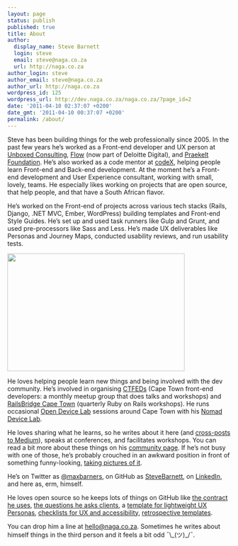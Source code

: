 ```yaml
---
layout: page
status: publish
published: true
title: About
author:
  display_name: Steve Barnett
  login: steve
  email: steve@naga.co.za
  url: http://naga.co.za
author_login: steve
author_email: steve@naga.co.za
author_url: http://naga.co.za
wordpress_id: 125
wordpress_url: http://dev.naga.co.za/naga.co.za/?page_id=2
date: '2011-04-10 02:37:07 +0200'
date_gmt: '2011-04-10 00:37:07 +0200'
permalink: /about/
---
```


Steve has been building things for the web professionally since 2005. In the past few years he’s worked as a Front-end developer and UX person at [Unboxed Consulting](https://unboxed.co/), [Flow](http://www.userexperience.co.za/) (now part of Deloitte Digital), and [Praekelt Foundation](http://praekelt.org/). He’s also worked as a code mentor at [codeX](http://www.projectcodex.co/), helping people learn Front-end and Back-end development. At the moment he’s a Front-end development and User Experience consultant, working with small, lovely, teams. He especially likes working on projects that are open source, that help people, and that have a South African flavor.

He’s worked on the Front-end of projects across various tech stacks (Rails, Django, .NET MVC, Ember, WordPress) building templates and Front-end Style Guides. He’s set up and used task runners like Gulp and Grunt, and used pre-processors like Sass and Less. He’s made UX deliverables like Personas and Journey Maps, conducted usability reviews, and run usability tests.

<a href="https://naga.co.za/wp-content/uploads/2016/09/IMG_1422.jpg"><img src="https://naga.co.za/wp-content/uploads/2016/09/IMG_1422-400x266.jpg" alt="" width="400" height="266" class="alignleft size-medium wp-image-1655" /></a>

He loves helping people learn new things and being involved with the dev community. He’s involved in organising [CTFEDs](http://ctfeds.org/) (Cape Town front-end developers: a monthly meetup group that does talks and workshops) and [RailsBridge Cape Town](https://railsbridgecapetown.org/) (quarterly Ruby on Rails workshops). He runs occasional [Open Device Lab](http://opendevicelab.com/) sessions around Cape Town with his [Nomad Device Lab](http://devicelab.co.za/).

He loves sharing what he learns, so he writes about it here (and [cross-posts to Medium](https://medium.com/@maxbarners)), speaks at conferences, and facilitates workshops. You can read a bit more about these things on his [community page](https://naga.co.za/community/). If he’s not busy with one of those, he’s probably crouched in an awkward position in front of something funny-looking, [taking pictures of it](https://www.instagram.com/maxbarners/).


He’s on Twitter as [@maxbarners](https://twitter.com/maxbarners), on GitHub as [SteveBarnett](https://github.com/SteveBarnett/), on [LinkedIn](https://za.linkedin.com/in/steve-barnett-2a924a4a), and here as, erm, himself.

He loves open source so he keeps lots of things on GitHub like [the contract he uses](https://github.com/SteveBarnett/Contract), [the questions he asks clients](https://github.com/SteveBarnett/Client-Questionnaire), a [template for lightweight UX Personas](https://github.com/SteveBarnett/Personas-Template), [checklists for UX and accessibility](https://github.com/SteveBarnett/Checklists), [retrospective templates](https://github.com/SteveBarnett/Freelancer-Friday-Flections).


You can drop him a line at hello@naga.co.za. Sometimes he writes about himself things in the third person and it feels a bit odd ¯\\\_(ツ)_/¯.

